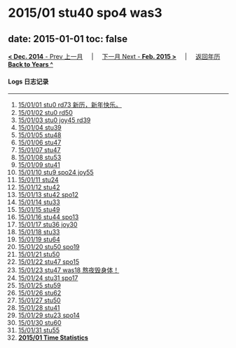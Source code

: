 # 2015/01 stu40 spo4 was3

date: 2015-01-01
toc: false
---
[**< Dec. 2014** - Prev 上一月](/lifelogs/2014/12/index.md) &nbsp; &nbsp; | &nbsp; &nbsp; [下一月 Next - **Feb. 2015 >**](/lifelogs/2015/02/index.md) &nbsp; &nbsp; |  &nbsp; &nbsp; [返回年历 **Back to Years ^**](/lifelogs)
<br/>
#### Logs 日志记录
---
1. [15/01/01 stu0 rd73 新历，新年快乐。](/lifelogs/2015/01/d01.md)
2. [15/01/02 stu0 rd50](/lifelogs/2015/01/d02.md)
3. [15/01/03 stu0 joy45 rd39](/lifelogs/2015/01/d03.md)
4. [15/01/04 stu39](/lifelogs/2015/01/d04.md)
5. [15/01/05 stu48](/lifelogs/2015/01/d05.md)
6. [15/01/06 stu47](/lifelogs/2015/01/d06.md)
7. [15/01/07 stu47](/lifelogs/2015/01/d07.md)
8. [15/01/08 stu53](/lifelogs/2015/01/d08.md)
9. [15/01/09 stu41](/lifelogs/2015/01/d09.md)
10. [15/01/10 stu9 spo24 joy55](/lifelogs/2015/01/d10.md)
11. [15/01/11 stu24](/lifelogs/2015/01/d11.md)
12. [15/01/12 stu42](/lifelogs/2015/01/d12.md)
13. [15/01/13 stu42 spo12](/lifelogs/2015/01/d13.md)
14. [15/01/14 stu33](/lifelogs/2015/01/d14.md)
15. [15/01/15 stu49](/lifelogs/2015/01/d15.md)
16. [15/01/16 stu44 spo13](/lifelogs/2015/01/d16.md)
17. [15/01/17 stu36 joy30](/lifelogs/2015/01/d17.md)
18. [15/01/18 stu33](/lifelogs/2015/01/d18.md)
19. [15/01/19 stu64](/lifelogs/2015/01/d19.md)
20. [15/01/20 stu50 spo19](/lifelogs/2015/01/d20.md)
21. [15/01/21 stu50](/lifelogs/2015/01/d21.md)
22. [15/01/22 stu47 spo15](/lifelogs/2015/01/d22.md)
23. [15/01/23 stu47 was18 熬夜毁身体！](/lifelogs/2015/01/d23.md)
24. [15/01/24 stu31 spo17](/lifelogs/2015/01/d24.md)
25. [15/01/25 stu59](/lifelogs/2015/01/d25.md)
26. [15/01/26 stu62](/lifelogs/2015/01/d26.md)
27. [15/01/27 stu50](/lifelogs/2015/01/d27.md)
28. [15/01/28 stu41](/lifelogs/2015/01/d28.md)
29. [15/01/29 stu23 spo14](/lifelogs/2015/01/d29.md)
30. [15/01/30 stu60](/lifelogs/2015/01/d30.md)
31. [15/01/31 stu55](/lifelogs/2015/01/d31.md)
32. **[2015/01 Time Statistics](/lifelogs/2015/01/time_stat.md)**
